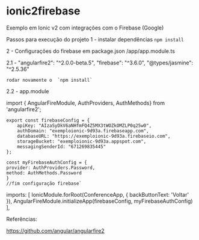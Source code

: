 ﻿# ionic2firebase
Exemplo em Ionic v2 com integrações com o Firebase (Google)

Passos para execução do projeto
1 - instalar dependências
     `npm install`

2 - Configurações do firebase em package.json /app/app.module.ts

2.1 - "angularfire2": "^2.0.0-beta.5",
      "firebase": "^3.6.0",
      "@types/jasmine": "^2.5.36"

    rodar novamente o  `npm install`

2.2 - app.module

import { AngularFireModule, AuthProviders, AuthMethods} from 'angularfire2';

    export const firebaseConfig = {
        apiKey: "AIzaSyDkV6aNHfmFQ4Z5MX3tWOZkOMZLP0q25w0",
        authDomain: "exemploionic-9d93a.firebaseapp.com",
        databaseURL: "https://exemploionic-9d93a.firebaseio.com",
        storageBucket: "exemploionic-9d93a.appspot.com",
        messagingSenderId: "671269835445"
    };

    const myFirebaseAuthConfig = {
    provider: AuthProviders.Password,
    method: AuthMethods.Password
    }
    //fim configuração firebase`

imports: [
    IonicModule.forRoot(ConferenceApp, {
      backButtonText: 'Voltar'
    }),
    AngularFireModule.initializeApp(firebaseConfig, myFirebaseAuthConfig)
  ],



Referências:

https://github.com/angular/angularfire2
